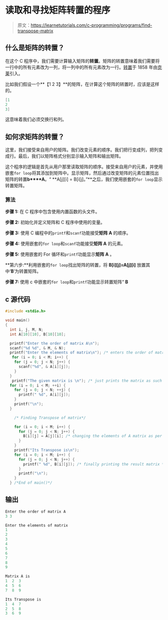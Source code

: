 # 读取和寻找矩阵转置的程序

> 原文：<https://learnetutorials.com/c-programming/programs/find-transpose-matrix>

## 什么是矩阵的转置？

在这个 C 程序中，我们需要计算输入矩阵的**转置**。矩阵的转置意味着我们需要将一行中的所有元素改为一列，将一列中的所有元素改为一行。[转置](https://en.wikipedia.org/wiki/Transpose)于 1858 年由[克莱](https://en.wikipedia.org/wiki/Cayley–Hamilton_theorem)引入。

比如我们假设一个**【1 2 3】**的矩阵，在计算这个矩阵的转置时，应该是这样的。

```c
[1
2
3] 

```

这意味着我们必须交换行和列。

## 如何求矩阵的转置？

这里，我们接受来自用户的矩阵。我们改变元素的顺序。我们把行变成列，把列变成行。最后，我们以矩阵格式分别显示输入矩阵和输出矩阵。

这个程序的逻辑是首先从用户那里读取矩阵的顺序。接受来自用户的元素，并使用嵌套`for loop`将其添加到矩阵中。显示矩阵，然后通过改变矩阵的元素位置找出矩阵的转置**b****A**。“ **A[j][i] = B[i[j]。”**之后，我们使用嵌套的`for loop`显示转置矩阵。

### 算法

**步骤 1:** 在 C 程序中包含使用内置函数的头文件。

**步骤 2:** 初始化并定义矩阵和 C 程序中使用的变量。

**步骤 3:** 使用 C 编程中的`printf`和`scanf`功能接受**矩阵 A** 的顺序。

**步骤 4:** 使用嵌套的`for loop`和`scanf`功能接受**矩阵 A** 的元素。

**步骤 5:** 使用嵌套的 For 循环和`printf`功能显示**矩阵 A** 。

**第六步:**利用嵌套的`for loop`找出矩阵的转置，将 **B[i][j]=A[j][i]** 放置其中‘**B**’为转置矩阵。

**步骤 7:** 使用 c 中嵌套的`for loop`和`printf`功能显示转置矩阵“ **B**

## c 源代码

```c
#include <stdio.h>

void main()
{
  int i, j, M, N;
  int A[10][10], B[10][10];

  printf("Enter the order of matrix A\n");
  scanf("%d %d", & M, & N);
  printf("Enter the elements of matrix\n"); /* enters the order of matrix with the values for each position of the matrix  */
   for (i = 0; i < M; i++) {
    for (j = 0; j < N; j++) {
      scanf("%d", & A[i][j]);
    }
  }
   printf("The given matrix is \n"); /* just prints the matrix as such */
  for (i = 0; i < M; ++i) {
    for (j = 0; j < N; ++j) {
      printf(" %d", A[i][j]);
    }
    printf("\n");
  }

    /* Finding Transpose of matrix*/

    for (i = 0; i < M; i++) {
      for (j = 0; j < N; j++) {
        B[i][j] = A[j][i]; /* changing the elements of A matrix as per we discussed above */
      }
    }
    printf("Its Transpose is\n");
    for (i = 0; i < M; i++) {
      for (j = 0; j < N; j++) {
        printf(" %d", B[i][j]); /* finally printing the result matrix */
      }
      printf("\n");
    }
  } /*End of main()*/

```

## 输出

```c
Enter the order of matrix A
3 3

Enter the elements of matrix
1
2
3
4
5
6
7
8
9

Matrix A is
1  2  3
4  5  6
7  8  9

Its Transpose is
1  4  7
2  5  8
3  6  9
```